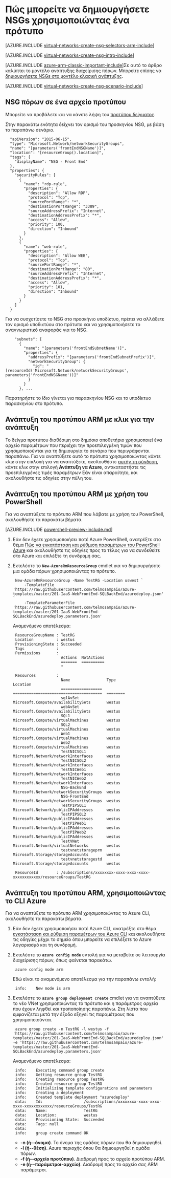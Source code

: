 <properties
   pageTitle="Πώς μπορείτε να δημιουργήσετε NSGs σε λειτουργία ARM χρησιμοποιώντας ένα πρότυπο | Microsoft Azure"
   description="Μάθετε πώς μπορείτε να δημιουργήσετε και να αναπτύξετε NSGs στο ARM χρησιμοποιώντας ένα πρότυπο"
   services="virtual-network"
   documentationCenter="na"
   authors="jimdial"
   manager="carmonm"
   editor="tysonn"
   tags="azure-resource-manager"
/>
<tags
   ms.service="virtual-network"
   ms.devlang="na"
   ms.topic="article"
   ms.tgt_pltfrm="na"
   ms.workload="infrastructure-services"
   ms.date="02/02/2016"
   ms.author="jdial" />

# <a name="how-to-create-nsgs-using-a-template"></a>Πώς μπορείτε να δημιουργήσετε NSGs χρησιμοποιώντας ένα πρότυπο

[AZURE.INCLUDE [virtual-networks-create-nsg-selectors-arm-include](../../includes/virtual-networks-create-nsg-selectors-arm-include.md)]

[AZURE.INCLUDE [virtual-networks-create-nsg-intro-include](../../includes/virtual-networks-create-nsg-intro-include.md)]

[AZURE.INCLUDE [azure-arm-classic-important-include](../../includes/azure-arm-classic-important-include.md)]Σε αυτό το άρθρο καλύπτει το μοντέλο ανάπτυξης διαχείρισης πόρων. Μπορείτε επίσης να [δημιουργήσετε NSGs στο μοντέλο κλασική ανάπτυξης](virtual-networks-create-nsg-classic-ps.md).

[AZURE.INCLUDE [virtual-networks-create-nsg-scenario-include](../../includes/virtual-networks-create-nsg-scenario-include.md)]

## <a name="nsg-resources-in-a-template-file"></a>NSG πόρων σε ένα αρχείο προτύπου

Μπορείτε να προβάλετε και να κάνετε λήψη του [προτύπου δείγματος](https://raw.githubusercontent.com/telmosampaio/azure-templates/master/201-IaaS-WebFrontEnd-SQLBackEnd/NSGs.json).

Στην παρακάτω ενότητα δείχνει τον ορισμό του προσκηνίου NSG, με βάση το παραπάνω σενάριο.

      "apiVersion": "2015-06-15",
      "type": "Microsoft.Network/networkSecurityGroups",
      "name": "[parameters('frontEndNSGName')]",
      "location": "[resourceGroup().location]",
      "tags": {
        "displayName": "NSG - Front End"
      },
      "properties": {
        "securityRules": [
          {
            "name": "rdp-rule",
            "properties": {
              "description": "Allow RDP",
              "protocol": "Tcp",
              "sourcePortRange": "*",
              "destinationPortRange": "3389",
              "sourceAddressPrefix": "Internet",
              "destinationAddressPrefix": "*",
              "access": "Allow",
              "priority": 100,
              "direction": "Inbound"
            }
          },
          {
            "name": "web-rule",
            "properties": {
              "description": "Allow WEB",
              "protocol": "Tcp",
              "sourcePortRange": "*",
              "destinationPortRange": "80",
              "sourceAddressPrefix": "Internet",
              "destinationAddressPrefix": "*",
              "access": "Allow",
              "priority": 101,
              "direction": "Inbound"
            }
          }
        ]
      }

Για να συσχετίσετε το NSG στο προσκήνιο υποδίκτυο, πρέπει να αλλάξετε τον ορισμό υποδικτύου στο πρότυπο και να χρησιμοποιήσετε το αναγνωριστικό αναφοράς για το NSG.

        "subnets": [
          {
            "name": "[parameters('frontEndSubnetName')]",
            "properties": {
              "addressPrefix": "[parameters('frontEndSubnetPrefix')]",
              "networkSecurityGroup": {
                "id": "[resourceId('Microsoft.Network/networkSecurityGroups', parameters('frontEndNSGName'))]"
              }
            }
          }, ...

Παρατηρήστε το ίδιο γίνεται για παρασκηνίου NSG και το υποδίκτυο παρασκηνίου στο πρότυπο.

## <a name="deploy-the-arm-template-by-using-click-to-deploy"></a>Ανάπτυξη του προτύπου ARM με κλικ για την ανάπτυξη

Το δείγμα προτύπου διαθέσιμη στο δημόσιο αποθετήριο χρησιμοποιεί ένα αρχείο παραμέτρων που περιέχει την προεπιλεγμένη τιμών που χρησιμοποιούνται για τη δημιουργία το σενάριο που περιγράφονται παραπάνω. Για να αναπτύξετε αυτό το πρότυπο χρησιμοποιώντας κάντε κλικ στην επιλογή για να αναπτύξετε, ακολουθήστε [αυτήν τη σύνδεση](http://github.com/telmosampaio/azure-templates/tree/master/201-IaaS-WebFrontEnd-SQLBackEnd-NSG), κάντε κλικ στην επιλογή **Ανάπτυξη να Azure**, αντικαταστήστε τις προεπιλεγμένες τιμές παραμέτρων Εάν είναι απαραίτητο, και ακολουθήστε τις οδηγίες στην πύλη του.

## <a name="deploy-the-arm-template-by-using-powershell"></a>Ανάπτυξη του προτύπου ARM με χρήση του PowerShell

Για να αναπτύξετε το πρότυπο ARM που λάβατε με χρήση του PowerShell, ακολουθήστε τα παρακάτω βήματα.

[AZURE.INCLUDE [powershell-preview-include.md](../../includes/powershell-preview-include.md)]

1. Εάν δεν έχετε χρησιμοποιήσει ποτέ Azure PowerShell, ανατρέξτε στο θέμα [Πώς να εγκατάσταση και ρύθμιση παραμέτρων του PowerShell Azure](../powershell-install-configure.md) και ακολουθήστε τις οδηγίες προς το τέλος για να συνδεθείτε στο Azure και επιλέξτε τη συνδρομή σας.

3. Εκτελέστε το **`New-AzureRmResourceGroup`** cmdlet για να δημιουργήσετε μια ομάδα πόρων χρησιμοποιώντας το πρότυπο.

        New-AzureRmResourceGroup -Name TestRG -Location uswest `
            -TemplateFile 'https://raw.githubusercontent.com/telmosampaio/azure-templates/master/201-IaaS-WebFrontEnd-SQLBackEnd/azuredeploy.json' `
            -TemplateParameterFile 'https://raw.githubusercontent.com/telmosampaio/azure-templates/master/201-IaaS-WebFrontEnd-SQLBackEnd/azuredeploy.parameters.json'

    Αναμενόμενο αποτέλεσμα:

        ResourceGroupName : TestRG
        Location          : westus
        ProvisioningState : Succeeded
        Tags              :
        Permissions       :
                            Actions  NotActions
                            =======  ==========
                            *                  

        Resources         :
                            Name                Type                                     Location
                            ==================  =======================================  ========
                            sqlAvSet            Microsoft.Compute/availabilitySets       westus  
                            webAvSet            Microsoft.Compute/availabilitySets       westus  
                            SQL1                Microsoft.Compute/virtualMachines        westus  
                            SQL2                Microsoft.Compute/virtualMachines        westus  
                            Web1                Microsoft.Compute/virtualMachines        westus  
                            Web2                Microsoft.Compute/virtualMachines        westus  
                            TestNICSQL1         Microsoft.Network/networkInterfaces      westus  
                            TestNICSQL2         Microsoft.Network/networkInterfaces      westus  
                            TestNICWeb1         Microsoft.Network/networkInterfaces      westus  
                            TestNICWeb2         Microsoft.Network/networkInterfaces      westus  
                            NSG-BackEnd         Microsoft.Network/networkSecurityGroups  westus  
                            NSG-FrontEnd        Microsoft.Network/networkSecurityGroups  westus  
                            TestPIPSQL1         Microsoft.Network/publicIPAddresses      westus  
                            TestPIPSQL2         Microsoft.Network/publicIPAddresses      westus  
                            TestPIPWeb1         Microsoft.Network/publicIPAddresses      westus  
                            TestPIPWeb2         Microsoft.Network/publicIPAddresses      westus  
                            TestVNet            Microsoft.Network/virtualNetworks        westus  
                            testvnetstorageprm  Microsoft.Storage/storageAccounts        westus  
                            testvnetstoragestd  Microsoft.Storage/storageAccounts        westus  

        ResourceId        : /subscriptions/xxxxxxxx-xxxx-xxxx-xxxx-xxxxxxxxxxxx/resourceGroups/TestRG

## <a name="deploy-the-arm-template-by-using-the-azure-cli"></a>Ανάπτυξη του προτύπου ARM, χρησιμοποιώντας το CLI Azure

Για να αναπτύξετε το πρότυπο ARM χρησιμοποιώντας το Azure CLI, ακολουθήστε τα παρακάτω βήματα.

1. Εάν δεν έχετε χρησιμοποιήσει ποτέ Azure CLI, ανατρέξτε στο θέμα [εγκατάσταση και ρύθμιση παραμέτρων του Azure CLI](../xplat-cli-install.md) και ακολουθήστε τις οδηγίες μέχρι το σημείο όπου μπορείτε να επιλέξετε το Azure λογαριασμό και τη συνδρομή.
2. Εκτελέστε το **`azure config mode`** εντολή για να μεταβείτε σε λειτουργία διαχείρισης πόρων, όπως φαίνεται παρακάτω.

        azure config mode arm

    Εδώ είναι το αναμενόμενο αποτέλεσμα για την παραπάνω εντολή:

        info:    New mode is arm

4. Εκτελέστε το **`azure group deployment create`** cmdlet για να αναπτύξετε το νέο VNet χρησιμοποιώντας το πρότυπο και η παράμετρος αρχεία που έχουν ληφθεί και τροποποίησης παραπάνω. Στη λίστα που εμφανίζεται μετά την έξοδο εξηγεί τις παραμέτρους που χρησιμοποιούνται.

        azure group create -n TestRG -l westus -f 'https://raw.githubusercontent.com/telmosampaio/azure-templates/master/201-IaaS-WebFrontEnd-SQLBackEnd/azuredeploy.json' -e 'https://raw.githubusercontent.com/telmosampaio/azure-templates/master/201-IaaS-WebFrontEnd-SQLBackEnd/azuredeploy.parameters.json'

    Αναμενόμενο αποτέλεσμα:

        info:    Executing command group create
        info:    Getting resource group TestRG
        info:    Creating resource group TestRG
        info:    Created resource group TestRG
        info:    Initializing template configurations and parameters
        info:    Creating a deployment
        info:    Created template deployment "azuredeploy"
        data:    Id:                  /subscriptions/xxxxxxxx-xxxx-xxxx-xxxx-xxxxxxxxxxxx/resourceGroups/TestRG
        data:    Name:                TestRG
        data:    Location:            westus
        data:    Provisioning State:  Succeeded
        data:    Tags: null
        data:    
        info:    group create command OK

    - **-n (ή--όνομα)**. Το όνομα της ομάδας πόρων που θα δημιουργηθεί.
    - **-l (ή--θέση)**. Azure περιοχής όπου θα δημιουργηθεί η ομάδα πόρων.
    - **-f (ή--αρχείο προτύπου)**. Διαδρομή προς το αρχείο προτύπου ARM.
    - **-e (ή--παράμετροι-αρχείο)**. Διαδρομή προς το αρχείο σας ARM παράμετροι.
